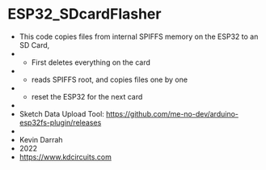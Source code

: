 # ESP32_SDcardFlasher


 * This code copies files from internal SPIFFS memory on the ESP32 to an SD Card, 
 *  - First deletes everything on the card
 *  - reads SPIFFS root, and copies files one by one
 *  - reset the ESP32 for the next card 
 *
 *  Sketch Data Upload Tool: https://github.com/me-no-dev/arduino-esp32fs-plugin/releases
 *  
 *  Kevin Darrah
 *  2022
 *  https://www.kdcircuits.com
 
